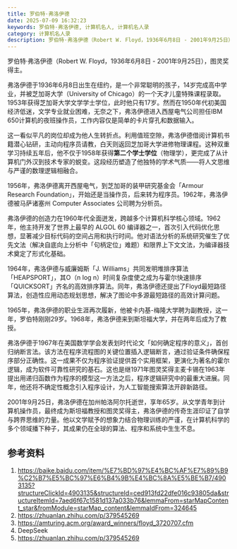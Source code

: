 ```yaml
---
title: 罗伯特·弗洛伊德
date: 2025-07-09 16:32:23
keywords: 罗伯特·弗洛伊德, 计算机名人, 计算机名人录
category: 计算机名人录
description: 罗伯特·弗洛伊德（Robert W. Floyd，1936年6月8日 - 2001年9月25日），图灵奖得主。
---
```


罗伯特·弗洛伊德（Robert W. Floyd，1936年6月8日 - 2001年9月25日），图灵奖得主。

弗洛伊德于1936年6月8日出生在纽约，是一个非常聪明的孩子，14岁完成高中学业，并被芝加哥大学（University of Chicago）的一个天才儿童特殊课程录取。1953年获得芝加哥大学文学学士学位，此时他只有17岁。然而在1950年代初美国经济低迷，文学专业就业困难，无奈之下，弗洛伊德进入西屋电气公司担任IBM 650计算机的夜班操作员，工作内容仅是简单的卡片穿孔和数据输入。

这一看似平凡的岗位却成为他人生转折点。利用值班空隙，弗洛伊德借阅计算机书籍潜心钻研，主动向程序员请教，白天则返回芝加哥大学进修物理课程。这种双重学习持续五年后，他不仅于1958年获得**第二个学士学位**（物理学），更完成了从计算机门外汉到技术专家的蜕变。这段经历塑造了他独特的学术气质——将人文思维与严谨的数理逻辑相融合。

1956年，弗洛伊德离开西屋电气，到芝加哥的装甲研究基金会「Armour Research Foundation」，开始还是当操作员，后来转为程序员。1962年，弗洛伊德被马萨诸塞州 Computer Associates 公司聘为分析员。

弗洛伊德的创造力在1960年代全面迸发，跨越多个计算机科学核心领域。1962年，他主持开发了世界上最早的 ALGOL 60 编译器之一，首次引入代码优化思想，显著减少目标代码的空间占用和执行时间。他对语法分析的系统研究催生了优先文法（解决自底向上分析中「句柄定位」难题）和限界上下文文法，为编译器技术奠定了形式化基础。

1964年，弗洛伊德与威廉姆斯「J. Williams」共同发明堆排序算法「HEAPSPORT」，其O（n log n）时间复杂度使之成为与霍尔快速排序「QUICKSORT」齐名的高效排序算法。同年，弗洛伊德还提出了Floyd最短路径算法，创造性应用动态规划思想，解决了图论中多源最短路径的高效计算问题。

1965年，弗洛伊德的职业生涯再次履新，他被卡内基-梅隆大学聘为副教授，这一年，罗伯特刚刚29岁。1968年，弗洛伊德来到斯坦福大学，并在两年后成为了教授。

弗洛伊德于1967年在美国数学学会发表划时代论文「如何确定程序的意义」，首创归纳断言法。该方法在程序流程图的关键位置插入逻辑断言，通过验证条件确保程序部分正确性。这一成果不仅为程序验证提供首个实用框架，更演化为著名的霍尔逻辑，成为软件可靠性研究的基石。这也是继1971年图灵奖得主麦卡锡在1963年提出用递归函数作为程序的模型这一方法之后，程序逻辑研究中的最重大进展。同年，他还将不确定性概念引入程序设计，为人工智能搜索算法开辟新路径。

2001年9月25日，弗洛伊德在加州帕洛阿尔托逝世，享年65岁。从文学青年到计算机操作员，最终成为斯坦福教授和图灵奖得主，弗洛伊德的传奇生涯印证了自学与跨界思维的力量。他以文学赋予的想象力结合物理训练的严谨，在计算机科学的多个领域播下种子，其成果仍在全球的算法、程序和系统中生生不息。

## 参考资料
1. https://baike.baidu.com/item/%E7%BD%97%E4%BC%AF%E7%89%B9%C2%B7%E5%BC%97%E6%B4%9B%E4%BC%8A%E5%BE%B7/4903135?structureClickId=4903135&structureId=ced913fd22dfe016c93805da&structureItemId=7aed6f67c1581d137a033b76&lemmaFrom=starMapContent_star&fromModule=starMap_content&lemmaIdFrom=324645
2. https://zhuanlan.zhihu.com/p/379545269
3. https://amturing.acm.org/award_winners/floyd_3720707.cfm
4. DeepSeek
5. https://zhuanlan.zhihu.com/p/379545269